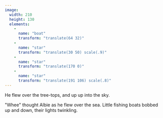 ```yaml
---
image:
  width: 210
  height: 130
  elements:
    -
      name: "boat"
      transform: "translate(64 32)"
    -
      name: "star"
      transform: "translate(30 50) scale(.9)"
    -
      name: "star"
      transform: "translate(170 0)"
    -
      name: "star"
      transform: "translate(191 106) scale(.8)"
---
```

He flew over the tree-tops, and up up into the sky.

"Whee" thought Albie as he flew over the sea. Little fishing boats bobbed up and down, their lights twinkling.
